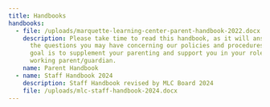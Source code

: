 ```yaml
---
title: Handbooks
handbooks:
  - file: /uploads/marquette-learning-center-parent-handbook-2022.docx
    description: Please take time to read this handbook, as it will answer many of
      the questions you may have concerning our policies and procedures. Our
      goal is to supplement your parenting and support you in your role as a
      working parent/guardian.
    name: Parent Handbook
  - name: Staff Handbook 2024
    description: Staff Handbook revised by MLC Board 2024
    file: /uploads/mlc-staff-handbook-2024.docx
---
```

